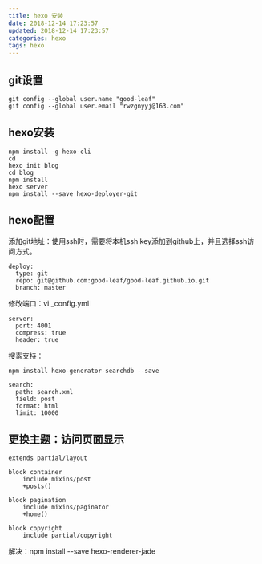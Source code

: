 ```yaml
---
title: hexo 安装
date: 2018-12-14 17:23:57
updated: 2018-12-14 17:23:57
categories: hexo
tags: hexo
---
```


## git设置
```
git config --global user.name "good-leaf"
git config --global user.email "rwzgnyyj@163.com"
```

## hexo安装
```
npm install -g hexo-cli
cd
hexo init blog
cd blog
npm install
hexo server
npm install --save hexo-deployer-git
```

## hexo配置
添加git地址：使用ssh时，需要将本机ssh key添加到github上，并且选择ssh访问方式。
```
deploy:
  type: git
  repo: git@github.com:good-leaf/good-leaf.github.io.git
  branch: master
```

修改端口：vi _config.yml
```
server:
  port: 4001
  compress: true
  header: true
```

搜索支持：
```
npm install hexo-generator-searchdb --save

search:
  path: search.xml
  field: post
  format: html
  limit: 10000
```

## 更换主题：访问页面显示
```
extends partial/layout

block container
    include mixins/post
    +posts()

block pagination
    include mixins/paginator
    +home()

block copyright
    include partial/copyright
```
解决：npm install --save hexo-renderer-jade

